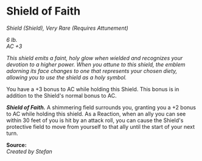 # Shield of Faith
*Shield (Shield), Very Rare (Requires Attunement)*  

*6 lb.*  
*AC +3*  

*This shield emits a faint, holy glow when wielded and recognizes your devotion to a higher power. When you attune to this shield, the emblem adorning its face changes to one that represents your chosen diety, allowing you to use the shield as a holy symbol.*

You have a +3 bonus to AC while holding this Shield. This bonus is in addition to the Shield's normal bonus to AC.  

***Shield of Faith.*** A shimmering field surrounds you, granting you a +2 bonus to AC while holding this shield. As a Reaction, when an ally you can see within 30 feet of you is hit by an attack roll, you can cause the Shield's protective field to move from yourself to that ally until the start of your next turn. 

**Source:**  
*Created by Stefan*
